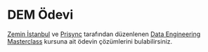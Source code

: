 <h1> DEM Ödevi </h1>

<a href="https://zeministanbul.ist/tr/">Zemin İstanbul</a> ve <a href="https://prisync.com/">Prisync</a> tarafından düzenlenen <a href="https://datamasterclass.zeministanbul.ist/">Data Engineering Masterclass</a> kursuna ait ödevin çözümlerini bulabilirsiniz.
